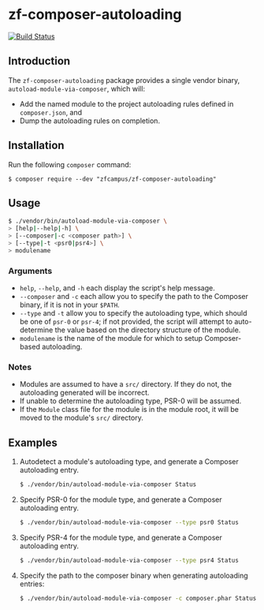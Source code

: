 zf-composer-autoloading
=======================

[![Build Status](https://travis-ci.org/zfcampus/zf-composer-autoloading.png)](https://travis-ci.org/zfcampus/zf-composer-autoloading)

Introduction
------------

The `zf-composer-autoloading` package provides a single vendor binary,
`autoload-module-via-composer`, which will:

- Add the named module to the project autoloading rules defined in
  `composer.json`, and
- Dump the autoloading rules on completion.

Installation
------------

Run the following `composer` command:

```console
$ composer require --dev "zfcampus/zf-composer-autoloading"
```

Usage
-----

```bash
$ ./vendor/bin/autoload-module-via-composer \
> [help|--help|-h] \
> [--composer|-c <composer path>] \
> [--type|-t <psr0|psr4>] \
> modulename
```

### Arguments

- `help`, `--help`, and `-h` each display the script's help message.
- `--composer` and `-c` each allow you to specify the path to the Composer
  binary, if it is not in your `$PATH`.
- `--type` and `-t` allow you to specify the autoloading type, which should be
  one of `psr-0` or `psr-4`; if not provided, the script will attempt to
  auto-determine the value based on the directory structure of the module.
- `modulename` is the name of the module for which to setup Composer-based
  autoloading.

### Notes

- Modules are assumed to have a `src/` directory. If they do not, the
  autoloading generated will be incorrect.
- If unable to determine the autoloading type, PSR-0 will be assumed.
- If the `Module` class file for the module is in the module root, it will be
  moved to the module's `src/` directory.

Examples
--------

1. Autodetect a module's autoloading type, and generate a Composer autoloading
   entry.

   ```bash
   $ ./vendor/bin/autoload-module-via-composer Status
   ```

1. Specify PSR-0 for the module type, and generate a Composer autoloading
   entry.

   ```bash
   $ ./vendor/bin/autoload-module-via-composer --type psr0 Status
   ```

1. Specify PSR-4 for the module type, and generate a Composer autoloading
   entry.

   ```bash
   $ ./vendor/bin/autoload-module-via-composer --type psr4 Status
   ```

1. Specify the path to the composer binary when generating autoloading entries:

   ```bash
   $ ./vendor/bin/autoload-module-via-composer -c composer.phar Status
   ```
